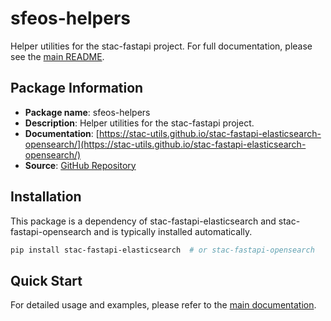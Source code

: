 # sfeos-helpers

Helper utilities for the stac-fastapi project. For full documentation, please see the [main README](https://github.com/stac-utils/stac-fastapi-elasticsearch-opensearch/blob/main/README.md).

## Package Information

- **Package name**: sfeos-helpers
- **Description**: Helper utilities for the stac-fastapi project.
- **Documentation**: [https://stac-utils.github.io/stac-fastapi-elasticsearch-opensearch/](https://stac-utils.github.io/stac-fastapi-elasticsearch-opensearch/)
- **Source**: [GitHub Repository](https://github.com/stac-utils/stac-fastapi-elasticsearch-opensearch/)

## Installation

This package is a dependency of stac-fastapi-elasticsearch and stac-fastapi-opensearch and is typically installed automatically.

```bash
pip install stac-fastapi-elasticsearch  # or stac-fastapi-opensearch
```

## Quick Start

For detailed usage and examples, please refer to the [main documentation](https://stac-utils.github.io/stac-fastapi-elasticsearch-opensearch/).
